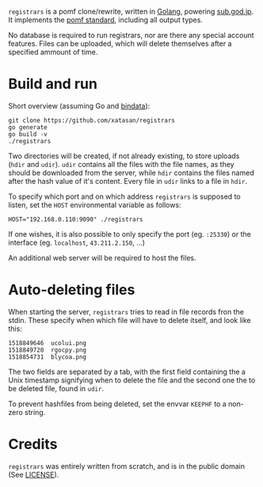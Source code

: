 `registrars` is a pomf clone/rewrite, written in [Golang][go],
powering [sub.god.jp][subgod]. It implements the [pomf
standard][pomf], including all output types.

No database is required to run registrars, nor are there any special
account features. Files can be uploaded, which will delete themselves
after a specified ammount of time.


Build and run
=============

Short overview (assuming Go and [bindata][bindata]):

	git clone https://github.com/xatasan/registrars
	go generate
	go build -v
	./registrars

Two directories will be created, if not already existing, to store
uploads (`hdir` and `udir`). `udir` contains all the files with the
file names, as they should be downloaded from the server, while `hdir`
contains the files named after the hash value of it's content. Every
file in `udir` links to a file in `hdir`.

To specify which port and on which address `registrars` is supposed to
listen, set the `HOST` environmental variable as follows: 

	HOST="192.168.0.110:9090" ./registrars

If one wishes, it is also possible to only specify the port
(eg. `:25330`) or the interface (eg. `localhost`, `43.211.2.150`, ...)

An additional web server will be required to host the files. 

Auto-deleting files
===================

When starting the server, `registrars` tries to read in file records
fron the stdin. These specify when which file will have to delete
itself, and look like this:

	1518849646	ucolui.png
	1518849720	rgocpy.png
	1518854731	blycoa.png

The two fields are separated by a tab, with the first field containing
the a Unix timestamp signifying when to delete the file and the second
one the to be deleted file, found in `udir`.

To prevent hashfiles from being deleted, set the envvar `KEEPHF` to a
non-zero string. 

Credits
=======

`registrars` was entirely written from scratch, and is in the public
domain (See [LICENSE][legal]).

[go]: https://golang.org/
[subgod]: https://sub.god.jp/
[pomf]: https://github.com/pomf/pomf-standard
[bindata]: https://github.com/jteeuwen/go-bindata/
[legal]: ./LICENSE
